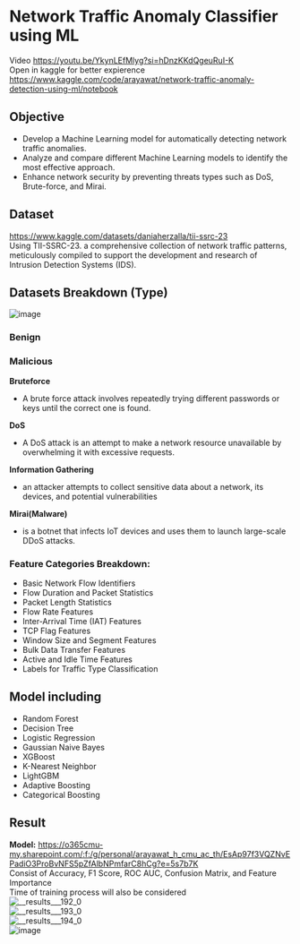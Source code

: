 # Network Traffic Anomaly Classifier using ML  
Video https://youtu.be/YkynLEfMlyg?si=hDnzKKdQgeuRuI-K  
Open in kaggle for better expierence https://www.kaggle.com/code/arayawat/network-traffic-anomaly-detection-using-ml/notebook  
## Objective  
- Develop a Machine Learning model for automatically detecting network traffic anomalies.
- Analyze and compare different Machine Learning models to identify the most effective approach.
- Enhance network security by preventing threats types such as DoS, Brute-force, and Mirai.
## Dataset  
https://www.kaggle.com/datasets/daniaherzalla/tii-ssrc-23  
Using TII-SSRC-23. a comprehensive collection of network traffic patterns, meticulously compiled to support the development and research of Intrusion Detection Systems (IDS).
## Datasets Breakdown (Type)
![image](https://github.com/user-attachments/assets/4c93eb66-fe0b-4dda-8016-f3676bccbcdb)  
### Benign
### Malicious
**Bruteforce**  
- A brute force attack involves repeatedly trying different passwords or keys until the correct one is found.

**DoS**   
- A DoS attack is an attempt to make a network resource unavailable by overwhelming it with excessive requests.

**Information Gathering**  
- an attacker attempts to collect sensitive data about a network, its devices, and potential vulnerabilities

**Mirai(Malware)**  
-  is a botnet that infects IoT devices and uses them to launch large-scale DDoS attacks.  

### Feature Categories Breakdown:
- Basic Network Flow Identifiers
- Flow Duration and Packet Statistics
- Packet Length Statistics
- Flow Rate Features
- Inter-Arrival Time (IAT) Features
- TCP Flag Features
- Window Size and Segment Features
- Bulk Data Transfer Features
- Active and Idle Time Features
- Labels for Traffic Type Classification
## Model including
- Random Forest
- Decision Tree
- Logistic Regression
- Gaussian Naive Bayes
- XGBoost
- K-Nearest Neighbor
- LightGBM
- Adaptive Boosting
- Categorical Boosting
## Result
**Model:** https://o365cmu-my.sharepoint.com/:f:/g/personal/arayawat_h_cmu_ac_th/EsAp97f3VQZNvEPadiO3ProBvNFS5pZfAlbNPmfarC8hCg?e=5s7b7K  
Consist of Accuracy, F1 Score, ROC AUC, Confusion Matrix, and Feature Importance  
Time of training process will also be considered  
![__results___192_0](https://github.com/user-attachments/assets/daa960d2-7b49-400c-9854-533aad0ecfae)  
![__results___193_0](https://github.com/user-attachments/assets/51eba6ba-bacc-4732-b288-24b4e0439721)  
![__results___194_0](https://github.com/user-attachments/assets/4144a113-4653-4f93-9dc5-65219df1c7d7)  
![image](https://github.com/user-attachments/assets/2ba3ced2-b0b1-46c4-9450-9490550c528f)  





